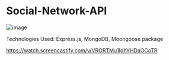 # Social-Network-API

![image](https://user-images.githubusercontent.com/87501948/152703586-7f3dbe12-9dc1-4b55-bb52-707f879e365b.png)


Technologies Used: Express.js, MongoDB, Moongoose package 


https://watch.screencastify.com/v/VRORTMu1IdhYHDaOCoTR
